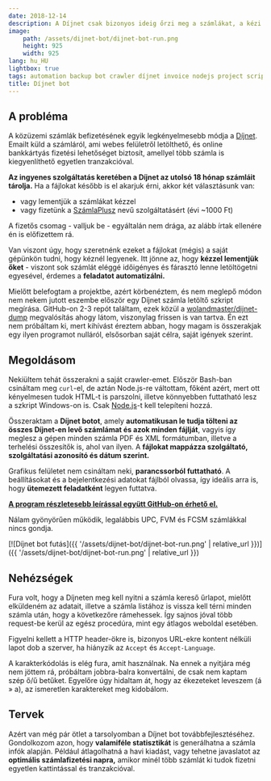 ```yaml
---
date: 2018-12-14
description: A Díjnet csak bizonyos ideig őrzi meg a számlákat, a kézi lementés pedig fárasztó dolog. Szerencsére a feladat könnyen automatizálható, írtam rá egy szkriptet Node.js-ben. :)
image:
    path: /assets/dijnet-bot/dijnet-bot-run.png
    height: 925
    width: 925
lang: hu_HU
lightbox: true
tags: automation backup bot crawler díjnet invoice nodejs project script
title: Díjnet bot
---
```


## A probléma

A közüzemi számlák befizetésének egyik legkényelmesebb módja a [Díjnet](https://www.dijnet.hu/). Emailt küld a számláról, ami webes felületről letölthető, és online bankkártyás fizetési lehetőséget biztosít, amellyel több számla is kiegyenlíthető egyetlen tranzakcióval.

**Az ingyenes szolgáltatás keretében a Díjnet az utolsó 18 hónap számláit tárolja.** Ha a fájlokat később is el akarjuk érni, akkor két választásunk van:

-   vagy lementjük a számlákat kézzel
-   vagy fizetünk a [SzámlaPlusz](https://www.dijnet.hu/ekonto/docs/hu/szamlaplusz_tajekoztato.pdf) nevű szolgáltatásért (évi ~1000 Ft)

A fizetős csomag - valljuk be - egyáltalán nem drága, az alább írtak ellenére én is előfizettem rá.

Van viszont úgy, hogy szeretnénk ezeket a fájlokat (mégis) a saját gépünkön tudni, hogy kéznél legyenek. Itt jönne az, hogy **kézzel lementjük őket** - viszont sok számlát eléggé időigényes és fárasztó lenne letöltögetni egyesével, érdemes a **feladatot automatizálni.**

Mielőtt belefogtam a projektbe, azért körbenéztem, és nem meglepő módon nem nekem jutott eszembe először egy Díjnet számla letöltő szkript megírása. GitHub-on 2-3 repót találtam, ezek közül a [wolandmaster/dijnet-dump](https://github.com/wolandmaster/dijnet-dump) megvalósítás ahogy látom, viszonylag frissen is van tartva. Én ezt nem próbáltam ki, mert kihívást éreztem abban, hogy magam is összerakjak egy ilyen programot nulláról, elsősorban saját célra, saját igények szerint.

## Megoldásom

Nekiültem tehát összerakni a saját crawler-emet. Először Bash-ban csináltam meg `curl`-el, de aztán Node.js-re váltottam, főként azért, mert ott kényelmesen tudok HTML-t is parszolni, illetve könnyebben futtatható lesz a szkript Windows-on is. Csak [Node.js](https://nodejs.org/en/)-t kell telepíteni hozzá.

Összeraktam a **Díjnet botot**, amely **automatikusan le tudja tölteni az összes Díjnet-en levő számlámat és azok minden fájlját**, vagyis így meglesz a gépen minden számla PDF és XML formátumban, illetve a terhelési összesítők is, ahol van ilyen. A **fájlokat mappázza szolgáltató, szolgáltatási azonosító és dátum szerint.**

Grafikus felületet nem csináltam neki, **parancssorból futtatható**. A beállításokat és a bejelentkezési adatokat fájlból olvassa, így ideális arra is, hogy **ütemezett feladatként** legyen futtatva.

**[A program részletesebb leírással együtt GitHub-on érhető el.](https://github.com/juzraai/dijnet-bot/)**

Nálam gyönyörűen működik, legalábbis UPC, FVM és FCSM számlákkal nincs gondja.

[![Díjnet bot futás]({{ '/assets/dijnet-bot/dijnet-bot-run.png' | relative_url }})]({{ '/assets/dijnet-bot/dijnet-bot-run.png' | relative_url }})

## Nehézségek

Fura volt, hogy a Díjneten meg kell nyitni a számla kereső űrlapot, mielőtt elküldeném az adatait, illetve a számla listához is vissza kell térni minden számla után, hogy a következőre rámehessek. Így sajnos jóval több request-be kerül az egész procedúra, mint egy átlagos weboldal esetében.

Figyelni kellett a HTTP header-ökre is, bizonyos URL-ekre kontent nélküli lapot dob a szerver, ha hiányzik az `Accept` és `Accept-Language`.

A karakterkódolás is elég fura, amit használnak. Na ennek a nyitjára még nem jöttem rá, próbáltam jobbra-balra konvertálni, de csak nem kaptam szép ő/ű betűket. Egyelőre úgy hidaltam át, hogy az ékezeteket leveszem (á &raquo; a), az ismeretlen karaktereket meg kidobálom.

## Tervek

Azért van még pár ötlet a tarsolyomban a Díjnet bot továbbfejlesztéséhez. Gondolkozom azon, hogy **valamiféle statisztikát** is generálhatna a számla infók alapján. Például átlagolhatná a havi kiadást, vagy tehetne javaslatot az **optimális számlafizetési napra,** amikor minél több számlát ki tudok fizetni egyetlen kattintással és tranzakcióval.
